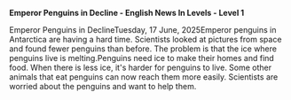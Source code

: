 <p><strong>Emperor Penguins in Decline - English News In Levels - Level 1</strong></p>
<p>Emperor Penguins in DeclineTuesday, 17 June, 2025Emperor penguins in Antarctica are having a hard time. Scientists looked at pictures from space and found fewer penguins than before. The problem is that the ice where penguins live is melting.Penguins need ice to make their homes and find food. When there is less ice, it's harder for penguins to live. Some other animals that eat penguins can now reach them more easily. Scientists are worried about the penguins and want to help them.</p>